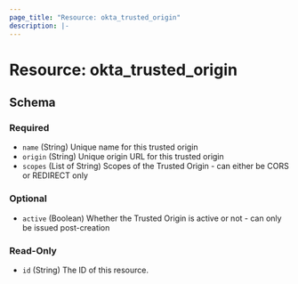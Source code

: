 ```yaml
---
page_title: "Resource: okta_trusted_origin"
description: |-
---
```


# Resource: okta_trusted_origin

<!-- schema generated by tfplugindocs -->

## Schema

### Required

- `name` (String) Unique name for this trusted origin
- `origin` (String) Unique origin URL for this trusted origin
- `scopes` (List of String) Scopes of the Trusted Origin - can either be CORS or REDIRECT only

### Optional

- `active` (Boolean) Whether the Trusted Origin is active or not - can only be issued post-creation

### Read-Only

- `id` (String) The ID of this resource.
